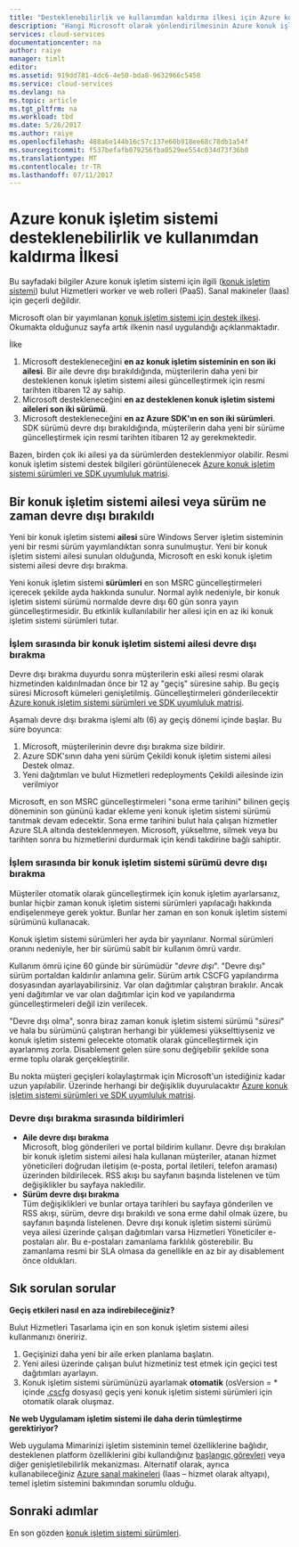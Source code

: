 ```yaml
---
title: "Desteklenebilirlik ve kullanımdan kaldırma ilkesi için Azure konuk işletim kılavuzu | Microsoft Docs"
description: "Hangi Microsoft olarak yönlendirilmesinin Azure konuk işletim sistemine bulut Hizmetleri tarafından kullanılan destekleyecek hakkında bilgi sağlar."
services: cloud-services
documentationcenter: na
author: raiye
manager: timlt
editor: 
ms.assetid: 919dd781-4dc6-4e50-bda8-9632966c5458
ms.service: cloud-services
ms.devlang: na
ms.topic: article
ms.tgt_pltfrm: na
ms.workload: tbd
ms.date: 5/26/2017
ms.author: raiye
ms.openlocfilehash: 488a6e144b16c57c137e60b918ee68c78db1a54f
ms.sourcegitcommit: f537befafb079256fba0529ee554c034d73f36b0
ms.translationtype: MT
ms.contentlocale: tr-TR
ms.lasthandoff: 07/11/2017
---
```

# <a name="azure-guest-os-supportability-and-retirement-policy"></a>Azure konuk işletim sistemi desteklenebilirlik ve kullanımdan kaldırma İlkesi
Bu sayfadaki bilgiler Azure konuk işletim sistemi için ilgili ([konuk işletim sistemi](cloud-services-guestos-update-matrix.md)) bulut Hizmetleri worker ve web rolleri (PaaS). Sanal makineler (Iaas) için geçerli değildir.

Microsoft olan bir yayımlanan [konuk işletim sistemi için destek ilkesi](http://support.microsoft.com/gp/azure-cloud-lifecycle-faq). Okumakta olduğunuz sayfa artık ilkenin nasıl uygulandığı açıklanmaktadır.

İlke

1. Microsoft destekleneceğini **en az konuk işletim sisteminin en son iki ailesi**. Bir aile devre dışı bırakıldığında, müşterilerin daha yeni bir desteklenen konuk işletim sistemi ailesi güncelleştirmek için resmi tarihten itibaren 12 ay sahip.
2. Microsoft destekleneceğini **en az desteklenen konuk işletim sistemi aileleri son iki sürümü**.
3. Microsoft destekleneceğini **en az Azure SDK'ın en son iki sürümleri**. SDK sürümü devre dışı bırakıldığında, müşterilerin daha yeni bir sürüme güncelleştirmek için resmi tarihten itibaren 12 ay gerekmektedir.

Bazen, birden çok iki ailesi ya da sürümlerden desteklenmiyor olabilir. Resmi konuk işletim sistemi destek bilgileri görüntülenecek [Azure konuk işletim sistemi sürümleri ve SDK uyumluluk matrisi](cloud-services-guestos-update-matrix.md).

## <a name="when-a-guest-os-family-or-version-is-retired"></a>Bir konuk işletim sistemi ailesi veya sürüm ne zaman devre dışı bırakıldı
Yeni bir konuk işletim sistemi **ailesi** süre Windows Server işletim sisteminin yeni bir resmi sürüm yayımlandıktan sonra sunulmuştur. Yeni bir konuk işletim sistemi ailesi sunulan olduğunda, Microsoft en eski konuk işletim sistemi ailesi devre dışı bırakma.

Yeni konuk işletim sistemi **sürümleri** en son MSRC güncelleştirmeleri içerecek şekilde ayda hakkında sunulur. Normal aylık nedeniyle, bir konuk işletim sistemi sürümü normalde devre dışı 60 gün sonra yayın güncelleştirmesidir. Bu etkinlik kullanılabilir her ailesi için en az iki konuk işletim sistemi sürümleri tutar.

### <a name="process-during-a-guest-os-family-retirement"></a>İşlem sırasında bir konuk işletim sistemi ailesi devre dışı bırakma
Devre dışı bırakma duyurdu sonra müşterilerin eski ailesi resmi olarak hizmetinden kaldırılmadan önce bir 12 ay "geçiş" süresine sahip. Bu geçiş süresi Microsoft kümeleri genişletilmiş. Güncelleştirmeleri gönderilecektir [Azure konuk işletim sistemi sürümleri ve SDK uyumluluk matrisi](cloud-services-guestos-update-matrix.md).

Aşamalı devre dışı bırakma işlemi altı (6) ay geçiş dönemi içinde başlar. Bu süre boyunca:

1. Microsoft, müşterilerinin devre dışı bırakma size bildirir.
2. Azure SDK'sının daha yeni sürüm Çekildi konuk işletim sistemi ailesi Destek olmaz.
3. Yeni dağıtımları ve bulut Hizmetleri redeployments Çekildi ailesinde izin verilmiyor

Microsoft, en son MSRC güncelleştirmeleri "sona erme tarihini" bilinen geçiş döneminin son gününü kadar ekleme yeni konuk işletim sistemi sürümü tanıtmak devam edecektir. Sona erme tarihini bulut hala çalışan hizmetler Azure SLA altında desteklenmeyen. Microsoft, yükseltme, silmek veya bu tarihten sonra bu hizmetlerini durdurmak için kendi takdirine bağlı sahiptir.

### <a name="process-during-a-guest-os-version-retirement"></a>İşlem sırasında bir konuk işletim sistemi sürümü devre dışı bırakma
Müşteriler otomatik olarak güncelleştirmek için konuk işletim ayarlarsanız, bunlar hiçbir zaman konuk işletim sistemi sürümleri yapılacağı hakkında endişelenmeye gerek yoktur. Bunlar her zaman en son konuk işletim sistemi sürümünü kullanacak.

Konuk işletim sistemi sürümleri her ayda bir yayınlanır. Normal sürümleri oranını nedeniyle, her bir sürümü sabit bir kullanım ömrü vardır.

Kullanım ömrü içine 60 günde bir sürümüdür "*devre dışı*". "Devre dışı" sürüm portaldan kaldırılır anlamına gelir. Sürüm artık CSCFG yapılandırma dosyasından ayarlayabilirsiniz. Var olan dağıtımlar çalıştıran bırakılır. Ancak yeni dağıtımlar ve var olan dağıtımlar için kod ve yapılandırma güncelleştirmeleri değil izin verilecek.

"Devre dışı olma", sonra biraz zaman konuk işletim sistemi sürümü "*süresi*" ve hala bu sürümünü çalıştıran herhangi bir yüklemesi yükselttiyseniz ve konuk işletim sistemi gelecekte otomatik olarak güncelleştirmek için ayarlanmış zorla. Disablement gelen süre sonu değişebilir şekilde sona erme toplu olarak gerçekleştirilir.

Bu nokta müşteri geçişleri kolaylaştırmak için Microsoft'un istediğiniz kadar uzun yapılabilir. Üzerinde herhangi bir değişiklik duyurulacaktır [Azure konuk işletim sistemi sürümleri ve SDK uyumluluk matrisi](cloud-services-guestos-update-matrix.md).

### <a name="notifications-during-retirement"></a>Devre dışı bırakma sırasında bildirimleri
* **Aile devre dışı bırakma** <br>Microsoft, blog gönderileri ve portal bildirim kullanır. Devre dışı bırakılan bir konuk işletim sistemi ailesi hala kullanan müşteriler, atanan hizmet yöneticileri doğrudan iletişim (e-posta, portal iletileri, telefon araması) üzerinden bildirilecek. RSS akışı bu sayfanın başında listelenen ve tüm değişiklikler bu sayfaya nakledilir.
* **Sürüm devre dışı bırakma** <br>Tüm değişiklikleri ve bunlar ortaya tarihleri bu sayfaya gönderilen ve RSS akışı, sürüm, devre dışı bırakıldı ve sona erme dahil olmak üzere, bu sayfanın başında listelenen. Devre dışı konuk işletim sistemi sürümü veya ailesi üzerinde çalışan dağıtımları varsa Hizmetleri Yöneticiler e-postaları alır. Bu e-postaları zamanlama farklılık gösterebilir. Bu zamanlama resmi bir SLA olmasa da genellikle en az bir ay disablement önce oldukları.

## <a name="frequently-asked-questions"></a>Sık sorulan sorular
**Geçiş etkileri nasıl en aza indirebileceğiniz?**

Bulut Hizmetleri Tasarlama için en son konuk işletim sistemi ailesi kullanmanızı öneririz.

1. Geçişinizi daha yeni bir aile erken planlama başlatın.
2. Yeni ailesi üzerinde çalışan bulut hizmetiniz test etmek için geçici test dağıtımları ayarlayın.
3. Konuk işletim sistemi sürümünüzü ayarlamak **otomatik** (osVersion = * içinde [.cscfg](cloud-services-model-and-package.md#cscfg) dosyası) geçiş yeni konuk işletim sistemi sürümleri için otomatik olarak oluşmaz.

**Ne web Uygulamam işletim sistemi ile daha derin tümleştirme gerektiriyor?**

Web uygulama Mimarinizi işletim sisteminin temel özelliklerine bağlıdır, desteklenen platform özelliklerini gibi kullandığınız [başlangıç görevleri](cloud-services-startup-tasks.md) veya diğer genişletilebilirlik mekanizması. Alternatif olarak, ayrıca kullanabileceğiniz [Azure sanal makineleri](https://azure.microsoft.com/documentation/scenarios/virtual-machines/) (Iaas – hizmet olarak altyapı), temel işletim sistemini bakımından sorumlu olduğu.

## <a name="next-steps"></a>Sonraki adımlar
En son gözden [konuk işletim sistemi sürümleri](cloud-services-guestos-update-matrix.md).
